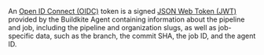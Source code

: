 An [Open ID Connect (OIDC)](https://openid.net/developers/how-connect-works/) token is a signed [JSON Web Token (JWT)](https://jwt.io/) provided by the Buildkite Agent containing information about the pipeline and job, including the pipeline and organization slugs, as well as job-specific data, such as the branch, the commit SHA, the job ID, and the agent ID.
